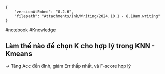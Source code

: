 
```handwritten-ink
{
	"versionAtEmbed": "0.2.6",
	"filepath": "Attachments/Ink/Writing/2024.10.1 - 8.18am.writing"
}
```
#notebook #Knowledge 

## Làm thế nào để chọn K cho hợp lý trong KNN - Kmeans
-> Tăng Acc đến đỉnh, giảm Err thấp nhất, và F-score hợp lý


